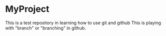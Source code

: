 # MyProject
This is a test repository in learning how to use git and github
This is playing with "branch" or "branching" in github.
